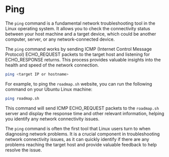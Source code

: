 # Ping

The `ping` command is a fundamental network troubleshooting tool in the Linux operating system. It allows you to check the connectivity status between your host machine and a target device, which could be another computer, server, or any network-connected device.

The `ping` command works by sending ICMP (Internet Control Message Protocol) ECHO_REQUEST packets to the target host and listening for ECHO_RESPONSE returns. This process provides valuable insights into the health and speed of the network connection.

```bash
ping <target IP or hostname>
```

For example, to ping the `roadmap.sh` website, you can run the following command on your Ubuntu Linux machine:

```bash
ping roadmap.sh
```

This command will send ICMP ECHO_REQUEST packets to the `roadmap.sh` server and display the response time and other relevant information, helping you identify any network connectivity issues.

The `ping` command is often the first tool that Linux users turn to when diagnosing network problems. It is a crucial component in troubleshooting network connectivity issues, as it can quickly identify if there are any problems reaching the target host and provide valuable feedback to help resolve the issue.
